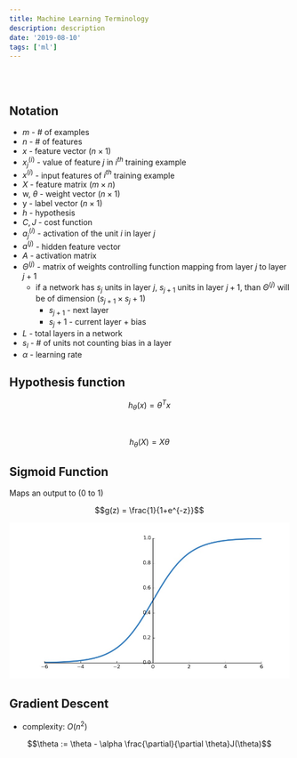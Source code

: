 ```yaml
---
title: Machine Learning Terminology
description: description
date: '2019-08-10'
tags: ['ml']
---
```


<br />
<br />

## Notation

- $m$ - # of examples
- $n$ - # of features
- $x$ - feature vector $(n \times 1)$
- $x^{(i)}_j$ - value of feature $j$ in $i^{th}$ training example
- $x^{(i)}$ - input features of $i^{th}$ training example
- $X$ - feature matrix $(m \times n)$
- w, $\theta$ - weight vector $(n \times 1)$
- y - label vector $(n \times 1)$
- $h$ - hypothesis
- $C, J$ - cost function
- $a^{(i)}_j$ - activation of the unit $i$ in layer $j$
- $a^{(j)}$ - hidden feature vector
- $A$ - activation matrix
- $\Theta^{(j)}$ - matrix of weights controlling function mapping from layer $j$ to layer $j+1$
  - if a network has $s_j$ units in layer $j$, $s_{j+1}$ units in layer $j+1$, than $\Theta^{(j)}$ will be of dimension $(s_{j+1} \times s_j + 1)$
    - $s_{j+1}$ - next layer
    - $s_j + 1$ - current layer + bias
- $L$ - total layers in a network
- $s_l$ - # of units not counting bias in a layer
- $\alpha$ - learning rate

## Hypothesis function

$$h_{\theta}(x)=\theta^Tx$$

<br />

$$h_{\theta}(X)=X\theta$$

## Sigmoid Function

Maps an output to (0 to 1)

$$g(z) = \frac{1}{1+e^{-z}}$$

![sigmoid](sigmoid.jpg)

## Gradient Descent

- complexity: $O(n^2)$

$$\theta := \theta - \alpha \frac{\partial}{\partial \theta}J(\theta)$$
